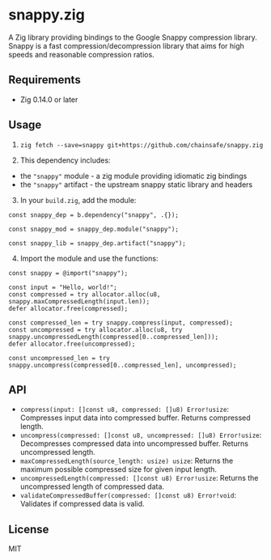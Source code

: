 # snappy.zig

A Zig library providing bindings to the Google Snappy compression library. Snappy is a fast compression/decompression library that aims for high speeds and reasonable compression ratios.

## Requirements

- Zig 0.14.0 or later

## Usage

1. `zig fetch --save=snappy git+https://github.com/chainsafe/snappy.zig`

2. This dependency includes:
- the `"snappy"` module - a zig module providing idiomatic zig bindings
- the `"snappy"` artifact - the upstream snappy static library and headers

3. In your `build.zig`, add the module:

```zig
const snappy_dep = b.dependency("snappy", .{});

const snappy_mod = snappy_dep.module("snappy");

const snappy_lib = snappy_dep.artifact("snappy");
```

4. Import the module and use the functions:

```zig
const snappy = @import("snappy");

const input = "Hello, world!";
const compressed = try allocator.alloc(u8, snappy.maxCompressedLength(input.len));
defer allocator.free(compressed);

const compressed_len = try snappy.compress(input, compressed);
const uncompressed = try allocator.alloc(u8, try snappy.uncompressedLength(compressed[0..compressed_len]));
defer allocator.free(uncompressed);

const uncompressed_len = try snappy.uncompress(compressed[0..compressed_len], uncompressed);
```

## API

- `compress(input: []const u8, compressed: []u8) Error!usize`: Compresses input data into compressed buffer. Returns compressed length.
- `uncompress(compressed: []const u8, uncompressed: []u8) Error!usize`: Decompresses compressed data into uncompressed buffer. Returns uncompressed length.
- `maxCompressedLength(source_length: usize) usize`: Returns the maximum possible compressed size for given input length.
- `uncompressedLength(compressed: []const u8) Error!usize`: Returns the uncompressed length of compressed data.
- `validateCompressedBuffer(compressed: []const u8) Error!void`: Validates if compressed data is valid.

## License

MIT
